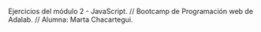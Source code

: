 Ejercicios del módulo 2 - JavaScript. //
Bootcamp de Programación web de Adalab. //
Alumna: Marta Chacartegui.
